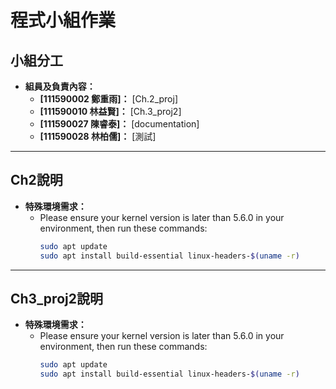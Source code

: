 # **程式小組作業**


## **小組分工**
- **組員及負責內容：**
  - **[111590002 鄭重雨]：** [Ch.2_proj]
  - **[111590010 林益賢]：** [Ch.3_proj2]
  - **[111590027 陳睿泰]：** [documentation]
  - **[111590028 林柏儒]：** [測試]

---

## **Ch2說明**
- **特殊環境需求：**
  - Please ensure your kernel version is later than 5.6.0 in your environment, then run these commands:
    ``` bash
    sudo apt update
    sudo apt install build-essential linux-headers-$(uname -r)
    ```

---

## **Ch3_proj2說明**
- **特殊環境需求：**
  - Please ensure your kernel version is later than 5.6.0 in your environment, then run these commands:
    ``` bash
    sudo apt update
    sudo apt install build-essential linux-headers-$(uname -r)
    ```



